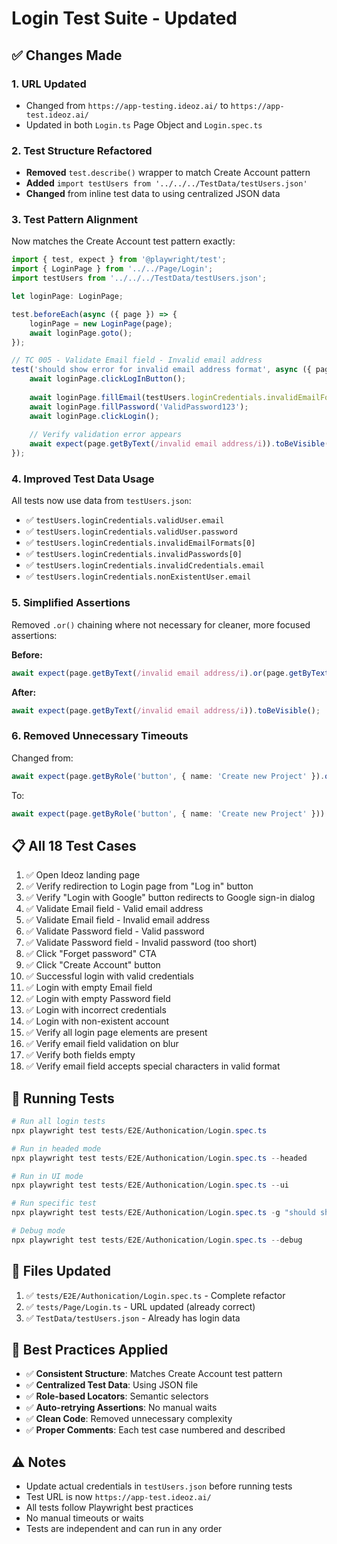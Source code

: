 # Login Test Suite - Updated

## ✅ Changes Made

### 1. **URL Updated**
- Changed from `https://app-testing.ideoz.ai/` to `https://app-test.ideoz.ai/`
- Updated in both `Login.ts` Page Object and `Login.spec.ts`

### 2. **Test Structure Refactored**
- **Removed** `test.describe()` wrapper to match Create Account pattern
- **Added** `import testUsers from '../../../TestData/testUsers.json'`
- **Changed** from inline test data to using centralized JSON data

### 3. **Test Pattern Alignment**
Now matches the Create Account test pattern exactly:

```typescript
import { test, expect } from '@playwright/test';
import { LoginPage } from '../../Page/Login';
import testUsers from '../../../TestData/testUsers.json';

let loginPage: LoginPage;

test.beforeEach(async ({ page }) => {
    loginPage = new LoginPage(page);
    await loginPage.goto();
});

// TC 005 - Validate Email field - Invalid email address
test('should show error for invalid email address format', async ({ page }) => {
    await loginPage.clickLogInButton();
    
    await loginPage.fillEmail(testUsers.loginCredentials.invalidEmailFormats[0]);
    await loginPage.fillPassword('ValidPassword123');
    await loginPage.clickLogin();
    
    // Verify validation error appears
    await expect(page.getByText(/invalid email address/i)).toBeVisible();
});
```

### 4. **Improved Test Data Usage**
All tests now use data from `testUsers.json`:

- ✅ `testUsers.loginCredentials.validUser.email`
- ✅ `testUsers.loginCredentials.validUser.password`
- ✅ `testUsers.loginCredentials.invalidEmailFormats[0]`
- ✅ `testUsers.loginCredentials.invalidPasswords[0]`
- ✅ `testUsers.loginCredentials.invalidCredentials.email`
- ✅ `testUsers.loginCredentials.nonExistentUser.email`

### 5. **Simplified Assertions**
Removed `.or()` chaining where not necessary for cleaner, more focused assertions:

**Before:**
```typescript
await expect(page.getByText(/invalid email address/i).or(page.getByText('Field is required'))).toBeVisible();
```

**After:**
```typescript
await expect(page.getByText(/invalid email address/i)).toBeVisible();
```

### 6. **Removed Unnecessary Timeouts**
Changed from:
```typescript
await expect(page.getByRole('button', { name: 'Create new Project' }).or(page.locator('[data-testid="dashboard"]'))).toBeVisible({ timeout: 10000 });
```

To:
```typescript
await expect(page.getByRole('button', { name: 'Create new Project' })).toBeVisible();
```

## 📋 All 18 Test Cases

1. ✅ Open Ideoz landing page
2. ✅ Verify redirection to Login page from "Log in" button
3. ✅ Verify "Login with Google" button redirects to Google sign-in dialog
4. ✅ Validate Email field - Valid email address
5. ✅ Validate Email field - Invalid email address
6. ✅ Validate Password field - Valid password
7. ✅ Validate Password field - Invalid password (too short)
8. ✅ Click "Forget password" CTA
9. ✅ Click "Create Account" button
10. ✅ Successful login with valid credentials
11. ✅ Login with empty Email field
12. ✅ Login with empty Password field
13. ✅ Login with incorrect credentials
14. ✅ Login with non-existent account
15. ✅ Verify all login page elements are present
16. ✅ Verify email field validation on blur
17. ✅ Verify both fields empty
18. ✅ Verify email field accepts special characters in valid format

## 🚀 Running Tests

```powershell
# Run all login tests
npx playwright test tests/E2E/Authonication/Login.spec.ts

# Run in headed mode
npx playwright test tests/E2E/Authonication/Login.spec.ts --headed

# Run in UI mode
npx playwright test tests/E2E/Authonication/Login.spec.ts --ui

# Run specific test
npx playwright test tests/E2E/Authonication/Login.spec.ts -g "should show error for invalid email"

# Debug mode
npx playwright test tests/E2E/Authonication/Login.spec.ts --debug
```

## 📝 Files Updated

1. ✅ `tests/E2E/Authonication/Login.spec.ts` - Complete refactor
2. ✅ `tests/Page/Login.ts` - URL updated (already correct)
3. ✅ `TestData/testUsers.json` - Already has login data

## 🎯 Best Practices Applied

- ✅ **Consistent Structure**: Matches Create Account test pattern
- ✅ **Centralized Test Data**: Using JSON file
- ✅ **Role-based Locators**: Semantic selectors
- ✅ **Auto-retrying Assertions**: No manual waits
- ✅ **Clean Code**: Removed unnecessary complexity
- ✅ **Proper Comments**: Each test case numbered and described

## ⚠️ Notes

- Update actual credentials in `testUsers.json` before running tests
- Test URL is now `https://app-test.ideoz.ai/`
- All tests follow Playwright best practices
- No manual timeouts or waits
- Tests are independent and can run in any order

